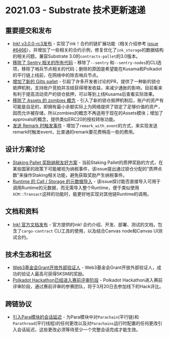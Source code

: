 # 2021.03 - Substrate 技术更新速递

## 重要提交和发布

* [Ink! v3.0.0-rc3发布](https://github.com/paritytech/ink/releases/tag/v3.0.0-rc3) - 实现了ink！合约的链扩展功能（相关介绍参考 [issue #6466](https://github.com/paritytech/substrate/issues/6466)），并增加了一些相关的合约示例，修复优化了`ink_storage`的数据结构的相关问题，兼容Substrate 3.0的`contracts-pallet`的3.0版本。
* [移除了 Sentry 相关的所有代码](https://github.com/paritytech/substrate/pull/8079) - 移除了`--sentry` 和`--sentry-nodes`的CLI选项，移除了哨兵节点相关的代码；删除的原因是希望能在Kusama和Polkadot的平行链上线前，在网络中的除去哨兵节点。
* [增加了新的 Gilts pallet](https://github.com/paritytech/substrate/pull/8139) - 引起了许多开发者讨论的PR，提供了一种新的锁仓抵押机制，支持账户竞拍并冻结获得增发收益，来减少通胀的影响，目前看来有利于提高流动资产的锁仓抵押，可以等到上线Kusama后查看实际效果。
* [移除了 Assets 的 zombies 概念](https://github.com/paritytech/substrate/pull/8220) - 引入了新的锁仓抵押机制后，账户的资产有可能是自足的，即拥有最小余额实际上为网络提供了锁定了足够价值的资产，因而允许被存储，所以zombies的概念不再适用于现在的Assets模块；增加了approvals的概念，提供类似ERC20的授权转账功能。
* [发送 Remark 时触发事件](https://github.com/paritytech/substrate/pull/8120) - 增加了`remark_with_event`的方式，来实现发送remark时触发event，比普通的remark要花费稍高一些的费用。


## 设计方案讨论
* [Staking Pallet 奖励纳税友好方案](https://github.com/paritytech/substrate/issues/8284) - 当前Staking Pallet的质押奖励的方式，在某些国家的政策下可能被视为纳税事件，该issue提出通过锁仓分配的“质押点数”来操作Staking相关功能，避免获取奖励产生纳税事件。
* [Runtime 的 Call / Storage 的元数据导入](https://github.com/paritytech/substrate/issues/8158) - 该issue探讨能否直接导入可用于调用Runtime的元数据，而无需导入整个Runtime，便于类似使用`XCM::Transact`这样的功能时，能更好地实现对其他链Runtime的调用。

## 文档和资料

* [Ink! 官方文档发布](https://paritytech.github.io/ink-docs/) - 官方提供的ink! 合约介绍、开发、部署、测试的文档，包含了`cargo-contract` CLI工具的使用，以及结合Canvas node和Canvas UI测试合约。

## 技术生态和社区
* [Web3基金会Grant开放外部验证人](https://github.com/w3f/Grant-Milestone-Delivery) - Web3基金会Grant开放外部验证人，成功的验证人最高可获得5KSM的奖励。
* [Polkadot Hackathon已经进入赛前评审阶段](https://mp.weixin.qq.com/s/eoWgLSrjptHoyMrAE4UP-g) - Polkadot Hackathon进入赛前评审阶段，通过赛前评审的参赛团队，将于3月20日去参加线下的Hack评比。


## 跨链协议

* [引入Para模块的会话延迟](https://github.com/paritytech/polkadot/pull/2406) - 为Para模块中对`Parachain`(平行链)和`Parathread`(平行线程)的任何更改以及对`Parachains`运行时配置的任何更改引入会话延迟，这些更改必须等待至少一个完整会话完成才能生效。